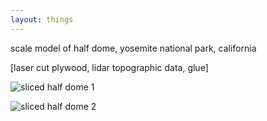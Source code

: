 ```yaml
---
layout: things
---
```


scale model of half dome, yosemite national park, california

[laser cut plywood, lidar topographic data, glue]

![sliced half dome 1](http://i.imgur.com/wUFHc9Fl.jpg)

![sliced half dome 2](http://i.imgur.com/iwmNA2wl.jpg)